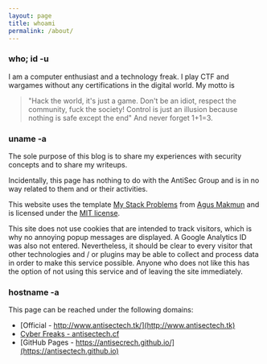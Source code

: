 ```yaml
---
layout: page
title: whoami
permalink: /about/
---
```


<h3><i class="fa fa-user-secret"></i>who; id -u</h3>

I am a computer enthusiast and a technology freak. I play CTF and wargames without any certifications in the digital world. My motto is
> "Hack the world, it's just a game. Don't be an idiot, respect the community, fuck the society! Control is just an illusion because nothing is safe except the end" And never forget 1+1=3.

<h3><i class="fa fa-book"></i>uname -a</h3>

The sole purpose of this blog is to share my experiences with security concepts and to share my writeups.

Incidentally, this page has nothing to do with the AntiSec Group and is in no way related to them and or their activities.

This website uses the template [My Stack Problems](https://github.com/agusmakmun/agusmakmun.github.io) from [Agus Makmun](https://github.com/agusmakmun) and is licensed under the [MIT license](https://github.com/agusmakmun/agusmakmun.github.io/blob/master/LICENSE).

This site does not use cookies that are intended to track visitors, which is why no annoying popup messages are displayed. A Google Analytics ID was also not entered. Nevertheless, it should be clear to every visitor that other technologies and / or plugins may be able to collect and process data in order to make this service possible. Anyone who does not like this has the option of not using this service and of leaving the site immediately.

<h3><i class="fa fa-map-signs"></i>hostname -a</h3>

This page can be reached under the following domains:
 - [Official - http://www.antisectech.tk/](http://www.antisectech.tk)
 - [Cyber Freaks - antisectech.cf](http://antisectech.cf)
 - [GitHub Pages - https://antisecrech.github.io/](https://antisectech.github.io)

